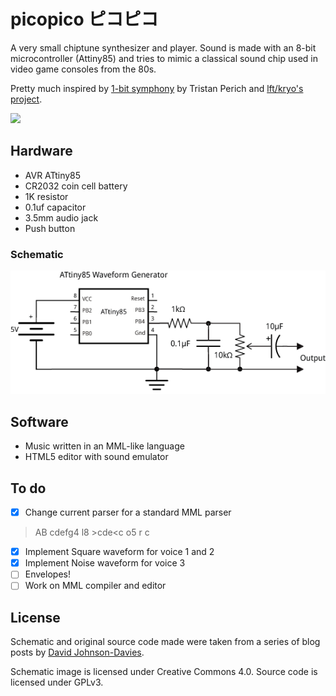 # picopico ピコピコ

A very small chiptune synthesizer and player.  Sound is made with an 8-bit microcontroller (Attiny85) and
tries to mimic a classical sound chip used in video game consoles from the 80s.

Pretty much inspired by [1-bit symphony](http://www.1bitsymphony.com/) by Tristan Perich and [lft/kryo's project](http://www.linusakesson.net/hardware/chiptune.php).

![](http://i.imgur.com/SciTb4v.jpg)

## Hardware

* AVR ATtiny85
* CR2032 coin cell battery
* 1K resistor
* 0.1uf capacitor
* 3.5mm audio jack
* Push button

### Schematic

![](schematic.png?raw=true)

## Software

* Music written in an MML-like language
* HTML5 editor with sound emulator

## To do

- [x] Change current parser for a standard MML parser

> AB cdefg4 l8 >cde<c o5 r c

- [x] Implement Square waveform for voice 1 and 2
- [x] Implement Noise waveform for voice 3
- [ ] Envelopes!
- [ ] Work on MML compiler and editor

## License

Schematic and original source code made were taken from a series of blog posts
by [David Johnson-Davies](http://www.technoblogy.com/).

Schematic image is licensed under Creative Commons 4.0.  Source code is
licensed under GPLv3.
